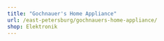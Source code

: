 ```yaml
---
title: "Gochnauer's Home Appliance"
url: /east-petersburg/gochnauers-home-appliance/
shop: Elektronik
---
```

